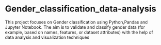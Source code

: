 # Gender_classification_data-analysis
This project focuses on Gender classification using Python,Pandas and Jupyter Notebook. The aim is to validate and classify gender data (for example, based on names, features, or dataset attributes) with the help of data analysis  and visualization techniques
